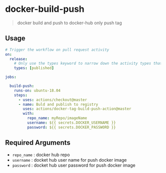 # docker-build-push

> docker build and push to docker-hub only push tag

## Usage

```yaml
# Trigger the workflow on pull request activity
on:
  release:
    # Only use the types keyword to narrow down the activity types that will trigger your workflow.
    types: [published]

jobs:

  build-push:
    runs-on: ubuntu-18.04
    steps:
      - uses: actions/checkout@master
      - name: Buld and publish to registry
        uses: actions/docker-tag-build-push-action@master
        with:
          repo_name: myRepo/imageName
          username: ${{ secrets.DOCKER_USERNAME }}
          password: ${{ secrets.DOCKER_PASSWORD }}
```

## Required Arguments

- `repo_name` : docker hub repo
- `username` : docket hub user name for push docker image
- `password` : docket hub user password for push docker image
